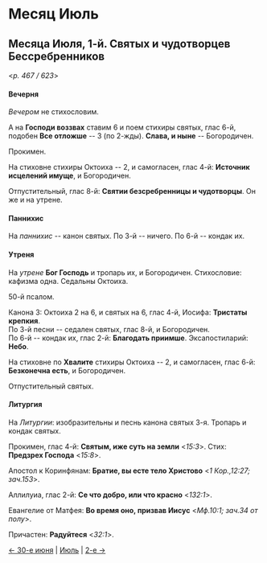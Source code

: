 
# Месяц Июль

## Месяца Июля, 1-й. Святых и чудотворцев Бессребренников  

<*p. 467 / 623*>

#### Вечерня

*Вечером* не стихословим. 

А на **Господи воззвах** ставим 6 и поем стихиры святых, глас 6-й, 
подобен **Все отложше** -- 3 (по 2-жды). 
**Слава, и ныне** -- Богородичен.  

Прокимен. 

На стиховне стихиры Октоиха -- 2, и самогласен, глас 4-й: **Источник исцелений имуще**, 
и Богородичен.  

Отпустительный, глас 8-й: **Святии безсребренницы и чудотворцы**. 
Он же и на утрене.  

#### Паннихис

На *паннихис* -- канон святых. По 3-й -- ничего. По 6-й -- кондак их. 

#### Утреня

На *утрене* **Бог Господь** и тропарь их, и Богородичен.
Стихословие: кафизма одна. Седальны Октоиха. 

50-й псалом. 

Канона 3: Октоиха 2 на 6, и святых на 6, глас 4-й, Иосифа: **Тристаты крепкия**.  
По 3-й песни -- седален святых, глас 8-й, и Богородичен.  
По 6-й -- кондак их, глас 2-й: **Благодать приимше**. 
Эксапостиларий: **Небо**. 

На стиховне по **Хвалите** стихиры Октоиха -- 2, и самогласен, глас 6-й: **Безконечна есть**, 
и Богородичен.  

Отпустительный святых. 

#### Литургия

На *Литургии*: изобразительны и песнь канона святых 3-я. 
Тропарь и кондак святых.  

Прокимен, глас 4-й: **Святым, иже суть на земли** <*15:3*>. 
Стих: **Предзрех Господа** <*15:8*>. 
 
Апостол к Коринфянам: **Братие, вы есте тело Христово** <*1 Кор.,12:27; зач.153*>. 

Аллилуиа, глас 2-й: **Се что добро, или что красно** <*132:1*>. 
 
Евангелие от Матфея: **Во время оно, призвав Иисус** <*Мф.10:1; зач.34 от полу*>. 
  
Причастен: **Радуйтеся** <*32:1*>.  

[← 30-е июня](../06_june/06_30_EUR.ru.md) | [Июль](README.md#1-й) | [2-е →](07_02_EUR.ru.md)

